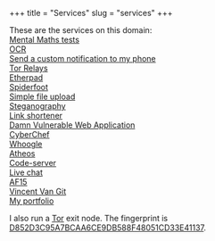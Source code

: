+++
title = "Services"
slug = "services"
+++

These are the services on this domain:  
[Mental Maths tests](https://maths.abdullah.cloud)  
[OCR](https://ocr.abdullah.cloud/)  
[Send a custom notification to my phone](https://message.abdullah.cloud)  
[Tor Relays](https://tor.abdullah.cloud)  
[Etherpad](http://etherpad.abdullah.cloud)  
[Spiderfoot](https://spiderfoot.abdullah.cloud)  
[Simple file upload](https://upload.abdullah.cloud)  
[Steganography](https://steganography.abdullah.cloud)  
[Link shortener](https://shortener.abdullah.cloud)  
[Damn Vulnerable Web Application](http://dvwa.abdullah.cloud)  
[CyberChef](https://cyberchef.abdullah.cloud)  
[Whoogle](http://whoogle.abdullah.cloud)  
[Atheos](http://atheos.abdullah.cloud)  
[Code-server](http://code-server.abdullah.cloud)  
[Live chat](https://chat.abdullah.cloud)  
[AF15](http://af15.abdullah.cloud)  
[Vincent Van Git](https://vincent.abdullah.cloud)  
[My portfolio](https://portfolio.abdullah.cloud)  

I also run a [Tor](https://www.torproject.org/) exit node. The fingerprint is [D852D3C95A7BCAA6CE9DB588F48051CD33E41137](https://tor.abdullah.cloud/relay/D852D3C95A7BCAA6CE9DB588F48051CD33E41137.html).  
